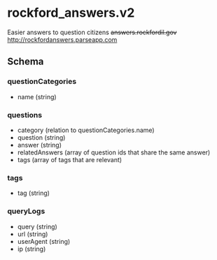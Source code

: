 # rockford_answers.v2

Easier answers to question citizens  ~~answers.rockfordil.gov~~ http://rockfordanswers.parseapp.com


## Schema

### questionCategories
+ name (string)

### questions
+ category (relation to questionCategories.name)
+ question (string)
+ answer (string)
+ relatedAnswers (array of question ids that share the same answer)
+ tags (array of tags that are relevant)

### tags
+ tag (string)

### queryLogs
+ query (string)
+ url (string)
+ userAgent (string)
+ ip (string)

